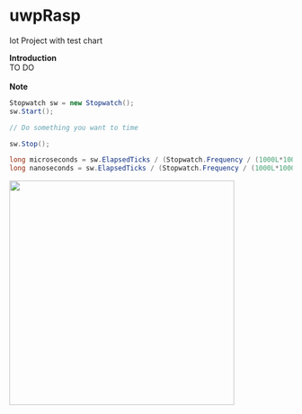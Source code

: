 # uwpRasp
Iot Project with test chart

<b>Introduction</b>
<br>
TO DO 
<br><br>
<b>Note</b>

```c#
Stopwatch sw = new Stopwatch();
sw.Start();

// Do something you want to time

sw.Stop();

long microseconds = sw.ElapsedTicks / (Stopwatch.Frequency / (1000L*1000L));
long nanoseconds = sw.ElapsedTicks / (Stopwatch.Frequency / (1000L*1000L*1000L));
```


<img width="400" src="https://github.com/lentzlive/uwpRasp/blob/master/uwpRaspEcg_bb.png" />
